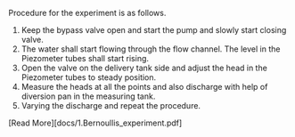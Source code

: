 Procedure for the experiment is as follows.

1. Keep the bypass valve open and start the pump and slowly start closing valve.
2. The water shall start flowing through the flow channel. The level in the Piezometer tubes shall start rising.
3. Open the valve on the delivery tank side and adjust the head in the Piezometer tubes to steady position.
4. Measure the heads at all the points and also discharge with help of diversion pan in the measuring tank.
5. Varying the discharge and repeat the procedure. 

[Read More][docs/1.Bernoullis_experiment.pdf]
